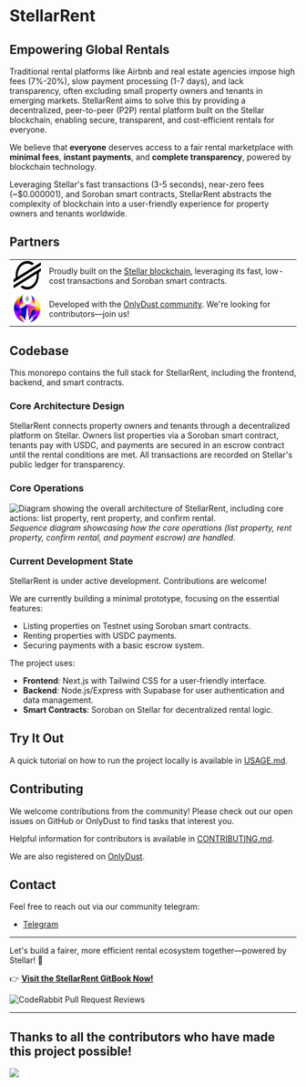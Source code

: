# StellarRent

## Empowering Global Rentals

Traditional rental platforms like Airbnb and real estate agencies impose high fees (7%-20%), slow payment processing (1-7 days), and lack transparency, often excluding small property owners and tenants in emerging markets. StellarRent aims to solve this by providing a decentralized, peer-to-peer (P2P) rental platform built on the Stellar blockchain, enabling secure, transparent, and cost-efficient rentals for everyone.

We believe that **everyone** deserves access to a fair rental marketplace with **minimal fees**, **instant payments**, and **complete transparency**, powered by blockchain technology.

Leveraging Stellar's fast transactions (3-5 seconds), near-zero fees (~$0.000001), and Soroban smart contracts, StellarRent abstracts the complexity of blockchain into a user-friendly experience for property owners and tenants worldwide.

## Partners

<table>
  <tr>
    <td width="100" align="center"><img src="./assets/stellarlogo.svg" height="50" width="auto" style="max-width: 100%;"></td>
    <td width="800">Proudly built on the <a href="https://www.stellar.org/">Stellar blockchain</a>, leveraging its fast, low-cost transactions and Soroban smart contracts.</td>
  </tr>
  <tr>
    <td width="100" align="center"><img src="./assets/onlydustlogo.svg" height="50" width="auto" style="max-width: 100%;"></td>
    <td width="800">Developed with the <a href="./assets/stellarlogo.svg">OnlyDust community</a>. We're looking for contributors—join us!</td>
  </tr>
</table>

## Codebase

This monorepo contains the full stack for StellarRent, including the frontend, backend, and smart contracts.

### Core Architecture Design

StellarRent connects property owners and tenants through a decentralized platform on Stellar. Owners list properties via a Soroban smart contract, tenants pay with USDC, and payments are secured in an escrow contract until the rental conditions are met. All transactions are recorded on Stellar's public ledger for transparency.

### Core Operations

![Diagram showing the overall architecture of StellarRent, including core actions: list property, rent property, and confirm rental.](diagrams/overall-architecture.png)  
*Sequence diagram showcasing how the core operations (list property, rent property, confirm rental, and payment escrow) are handled.*

### Current Development State

StellarRent is under active development. Contributions are welcome!

We are currently building a minimal prototype, focusing on the essential features:
- Listing properties on Testnet using Soroban smart contracts.
- Renting properties with USDC payments.
- Securing payments with a basic escrow system.

The project uses:
- **Frontend**: Next.js with Tailwind CSS for a user-friendly interface.
- **Backend**: Node.js/Express with Supabase for user authentication and data management.
- **Smart Contracts**: Soroban on Stellar for decentralized rental logic.

## Try It Out

A quick tutorial on how to run the project locally is available in [USAGE.md](./USAGE.md).

## Contributing

We welcome contributions from the community! Please check out our open issues on GitHub or OnlyDust to find tasks that interest you.

Helpful information for contributors is available in [CONTRIBUTING.md](./CONTRIBUTING.md).

We are also registered on [OnlyDust](https://app.onlydust.com/projects/stellarrent).

## Contact

Feel free to reach out via our community telegram:
- [Telegram](https://t.me/stellarentdevs)

---

Let's build a fairer, more efficient rental ecosystem together—powered by Stellar! 🌟

👉 **[Visit the StellarRent GitBook Now!](https://stellar-rent.gitbook.io/stellar-rent)**

![CodeRabbit Pull Request Reviews](https://img.shields.io/coderabbit/prs/github/Stellar-Rent/stellar-rent?utm_source=oss&utm_medium=github&utm_campaign=Stellar-Rent%2Fstellar-rent&labelColor=171717&color=FF570A&link=https%3A%2F%2Fcoderabbit.ai&label=CodeRabbit+Reviews)

---

## **Thanks to all the contributors who have made this project possible!**
<a href="https://github.com/Stellar-Rent/stellar-rent/graphs/contributors">
  <img src="https://contrib.rocks/image?repo=Stellar-Rent/stellar-rent" />
</a>
